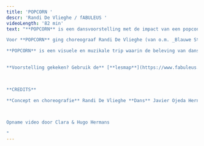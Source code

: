 ```yaml
---
title: 'POPCORN '
descr: 'Randi De Vlieghe / fABULEUS '
videoLength: '82 min'
text: "**POPCORN** is een dansvoorstelling met de impact van een popconcert. Een intense krachtmeting tussen drie mannenlijven en een live drummer. Alles draait om de onweerstaanbare kracht van de beat. Maar ook van de stilte.

Voor **POPCORN** ging choreograaf Randi De Vlieghe (van o.m. _Blauwe Storm_, _ZOO doen ze de dingen_) op zoek naar de essentie van ritme. Hij liet zich daarvoor inspireren door de oneindige variatie van percussie in alle tijden en culturen: van het stampen in krijgersdansen, over flamenco en breakdance, tot megatechnofestivals als Tomorrowland.

**POPCORN** is een visuele en muzikale trip waarin de beleving van dans op de spits wordt gedreven. Tot het moment waarop niet alleen de dansers in beweging zijn, maar misschien ook het publiek.

‍  
‍**Voorstelling gekeken? Gebruik de** [**lesmap**](https://www.fabuleus.be/assets/originals/0ByZxTxkdZLZ3bTJ4Ti0zeGRRTFU.pdf) **voor nog meer plezier.**

‍

**CREDITS**

**Concept en choreografie** Randi De Vlieghe **Dans** Javier Ojeda Hernández, Samuel Minguillón en Jonas Garrido Verwerft **Compositie en live drums** Ephraïm Cielen **Kostuums** Maartje van Bourgognie en Elise Goedgezelschap **Scenografie** Jan De Brabander **Lichtontwerp en techniek** Klaas Trekker **Productie**_f_ABULEUS & Moldavië **Coproductie** STUK

‍

Opname video door Clara & Hugo Hermans

‍"
---
```

